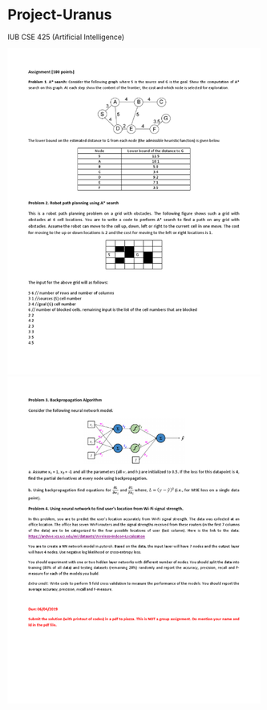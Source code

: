# Project-Uranus
IUB CSE 425 (Artificial Intelligence)

![alt text](https://github.com/mirsahib/Project-Uranus/blob/master/Assignment/Assignment2_001.png)
![alt text](https://github.com/mirsahib/Project-Uranus/blob/master/Assignment/Assignment2_002.png)
